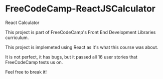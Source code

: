 # FreeCodeCamp-ReactJSCalculator
React Calculator 

This project is part of FreeCodeCamp's Front End Development Libraries curriculum. 

This project is implemeted using React as it's what this course was about. 

It is not perfect, it has bugs, but it passed all 16 user stories that FreeCodeCamp tests us on.

Feel free to break it!